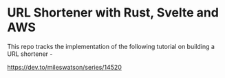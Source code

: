 # URL Shortener with Rust, Svelte and AWS

This repo tracks the implementation of the following tutorial on building a URL shortener -

https://dev.to/mileswatson/series/14520
